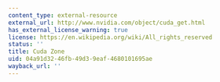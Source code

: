 ```yaml
---
content_type: external-resource
external_url: http://www.nvidia.com/object/cuda_get.html
has_external_license_warning: true
license: https://en.wikipedia.org/wiki/All_rights_reserved
status: ''
title: Cuda Zone
uid: 04a91d32-46fb-49d3-9eaf-4680101695ae
wayback_url: ''
---
```

